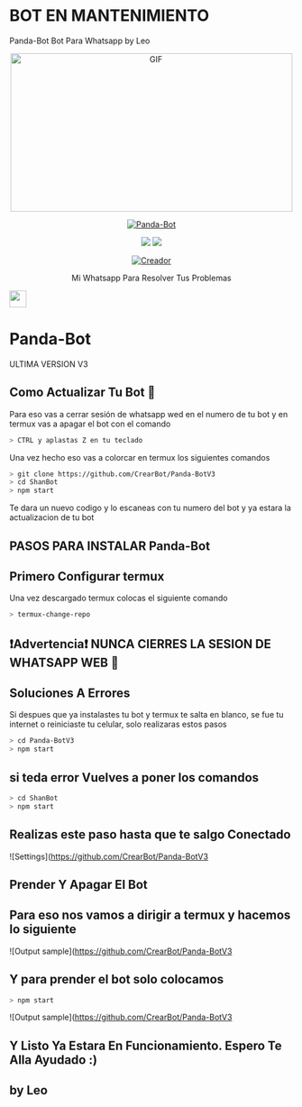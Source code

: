 # BOT EN MANTENIMIENTO

Panda-Bot Bot Para Whatsapp by Leo

<p align="center">
<img src="https://github.com/CrearBot/Panda-BotV3/blob/main/temples/ezgif-4-5e4fce2c4bbe.gif" alt="GIF" width="500" height="281"/>
</p>
<p align="center">
<a href="#"><img title="Panda-Bot" src="https://img.shields.io/badge/pandabot -purple?colorA=%cc33ff&colorB=%cc33ff&style=for-the-badge"></a>
</p>

<p align="center">
    <img
        src="https://img.shields.io/badge/node.js%20-%2343853D.svg?&style=for-the-badge&logo=node.js&logoColor=white" />
    <img
        src="https://img.shields.io/badge/javascript%20-%23323330.svg?&style=for-the-badge&logo=javascript&logoColor=%23F7DF1E" />
</p>

<p align="center">
<a href="https://github.com/CrearBot"><img title="Creador" src="https://img.shields.io/badge/Author-Leo.svg?style=for-the-badge&logo=github"></a>
</p>


<p align="center"> Mi Whatsapp Para Resolver Tus Problemas
</p>

<p align='center'>

   <a href="https://wa.me/5493772642151"><img height="30" src="https://github.com/CrearBot/Panda-BotV3/blob/main/temples/d9d97d48264770f85d35c208f279152c.png?raw=true"></a>
</P>



# Panda-Bot
ULTIMA VERSION V3



## Como Actualizar Tu Bot 🔄
Para eso vas a cerrar sesión de whatsapp wed en el numero de tu bot y en termux vas a apagar el bot con el comando

```bash
> CTRL y aplastas Z en tu teclado
```

Una vez hecho eso vas a colorcar en termux los siguientes comandos

```bash
> git clone https://github.com/CrearBot/Panda-BotV3
> cd ShanBot
> npm start
```

Te dara un nuevo codigo y lo escaneas con tu numero del bot y ya estara la actualizacion de tu bot






## PASOS PARA INSTALAR Panda-Bot

## Primero Configurar termux
Una vez descargado termux colocas el siguiente comando

```bash
> termux-change-repo
```


## ❗Advertencia❗ NUNCA CIERRES LA SESION DE WHATSAPP WEB 🚫




## Soluciones A Errores
Si despues que ya instalastes tu bot y termux te salta en blanco, se fue tu internet o reiniciaste tu celular, solo realizaras estos pasos

```bash
> cd Panda-BotV3
> npm start
```


## si teda error Vuelves a poner los comandos

```bash
> cd ShanBot
> npm start
```

## Realizas este paso hasta que te salgo Conectado

![Settings](https://github.com/CrearBot/Panda-BotV3

## Prender Y Apagar El Bot

## Para eso nos vamos a dirigir a termux y hacemos lo siguiente 

![Output sample](https://github.com/CrearBot/Panda-BotV3

## Y para prender el bot solo colocamos

```bash
> npm start
```
![Output sample](https://github.com/CrearBot/Panda-BotV3



## Y Listo Ya Estara En Funcionamiento. Espero Te Alla Ayudado :)



## by Leo


